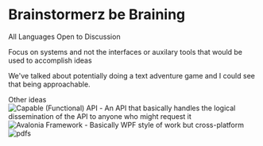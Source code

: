 # Brainstormerz be Braining

All Languages Open to Discussion

Focus on systems and not the interfaces or auxilary tools that would be used to accomplish ideas

We've talked about potentially doing a text adventure game and I could see that being approachable.

Other ideas </br>
![Capable (Functional) API](https://fsharpforfunandprofit.com/cap/) - An API that basically handles the logical dissemination of the API to anyone who might request it
![Avalonia Framework](https://avaloniaui.net/) - Basically WPF style of work but cross-platform
![pdfs](/.pdfs)



